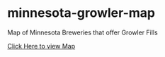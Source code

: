 # minnesota-growler-map
Map of Minnesota Breweries that offer Growler Fills

<a href="http://htmlpreview.github.io/?https://raw.githubusercontent.com/phpdave11/minnesota-growler-map/master/index.html" target="_blank">Click Here to view Map</a>
